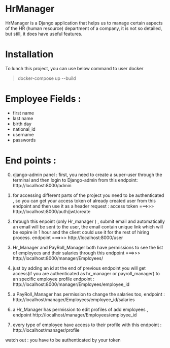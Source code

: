 # HrManager

HrManager is a  Django application that helps us to manage certain aspects of the HR (human resource) department of a company, it is not so detailed, but still, it does have 
useful features.

# Installation

To lunch this project, you can use below command to user docker
> docker-compose up --build 

# Employee Fields : 

* first name 
* last name
* birth day
* national_id
* username
* passwords 

# End points :

0) django-admin panel : first, you need to create a super-user through the terminal and then login to Django-admin from this endpoint: http://localhost:8000/admin



1) for accessing different parts of the project you need to be authenticated , so you can get your access token of already created user 
    from this endpoint and then use it as a header request  :   access token ===>>> http://localhost:8000/auth/jwt/create
    

1) through this enpoint (only Hr_manager ) , submit email and automatically an email will be sent to the user,
    the email contain unique link which will be expire in 1 hour and the client could use it for the rest of hiring process.
    endpoint ===>>> http://localhost:8000/user 

2) Hr_Manager and PayRoll_Manager both have permissions to see the list of employees and their salaries 
  through this endpoint ===>>> http://localhost:8000/manager/Employees/
  
3) just by adding an id at the end of previous endpoint you will get access(if you are authenticated as hr_manager or payroll_manager) to an specific employee profile 
  endpoint : http://localhost:8000/manager/Employees/employee_id 
  
4) a PayRoll_Manager has permission to change the salaries too, endpoint : http://localhost/manager/Employees/employee_id/salaries

5) a Hr_Manager has permission to edit profiles of add employees , endpoint http://localhost/manager/Employees/employee_id 

6) every type of employee have access to their profile with this endpoint : http://localhost/manager/profile 

watch out : you have to be authenticated by your token

